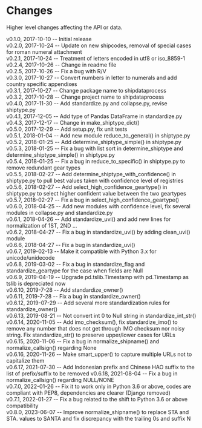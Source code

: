 Changes
=======

Higher level changes affecting the API or data.

v0.1.0, 2017-10-10 -- Initial release  
v0.2.0, 2017-10-24 -- Update on new shipcodes, removal of special cases for roman numeral attachment  
v0.2.1, 2017-10-24 -- Treatment of letters encoded in utf8 or iso_8859-1  
v0.2.4, 2017-10-26 -- Change in readme file  
v0.2.5, 2017-10-26 -- Fix a bug with R/V  
v0.3.0, 2017-10-27 -- Convert numbers in letter to numerals and add country specific appendixes  
v0.3.1, 2017-10-27 -- Change package name to shipdataprocess  
v0.3.2, 2017-10-28 -- Change project name to shipdataprocess  
v0.4.0, 2017-11-30 -- Add standardize.py and collapse.py, revise shiptype.py  
v0.4.1, 2017-12-05 -- Add type of Pandas DataFrame in standardize.py  
v0.4.3, 2017-12-17 -- Change in make_shiptype_dict()  
v0.5.0, 2017-12-29 -- Add setup.py, fix unit tests  
v0.5.1, 2018-01-04 -- Add new module reduce_to_general() in shiptype.py   
v0.5.2, 2018-01-25 -- Add determine_shiptype_simple() in shiptype.py  
v0.5.3, 2018-01-25 -- Fix a bug with list sort in determine_shiptype and determine_shiptype_simple() in shiptype.py  
v0.5.4, 2018-01-25 -- Fix a bug in reduce_to_specific() in shiptype.py to remove redundant gear types  
v0.5.5, 2018-02-27 -- Add determine_shiptype_with_confidence() in shiptype.py to pull best values taken with confidence level of registries  
v0.5.6, 2018-02-27 -- Add select_high_confidence_geartype() in shiptype.py to select higher confident value between the two geartypes  
v0.5.7, 2018-02-27 -- Fix a bug in select_high_confidence_geartype()  
v0.6.0, 2018-04-25 -- Add new modules with confidence level, fix several modules in collapse.py and standardize.py  
v0.6.1, 2018-04-26 -- Add standardize_uvi() and add new lines for normalization of 1ST, 2ND ...  
v0.6.2, 2018-04-27 -- Fix a bug in standardize_uvi() by adding clean_uvi() module  
v0.6.6, 2018-04-27 -- Fix a bug in standardize_uvi()  
v0.6.7, 2019-02-13 -- Make it compatible with Python 3.x for unicode/unidecode   
v0.6.8, 2019-03-02 -- Fix a bug in standardize_flag and standardize_geartype for the case when fields are Null  
v0.6.9, 2019-04-19 -- Upgrade pd.tslib.Timestamp with pd.Timestamp as tslib is depreciated now  
v0.6.10, 2019-7-28 -- Add standardize_owner()  
v0.6.11, 2019-7-28 -- Fix a bug in standardize_owner()  
v0.6.12, 2019-07-29 -- Add several more standardization rules for standardize_owner()  
v0.6.13, 2019-08-21 -- Not convert int 0 to Null string in standardize_int_str()  
v0.6.14, 2020-11-05 -- Add imo_checksum(), fix standardize_imo() to remove any number that does not get through IMO checksum nor noisy string. Fix standardize_str() to preserve upper/lower cases for URLs  
v0.6.15, 2020-11-06 -- Fix a bug in normalize_shipname() and normalize_callsign() regarding None  
v0.6.16, 2020-11-26 -- Make smart_upper() to capture multiple URLs not to capitalize them  
v0.6.17, 2021-07-30 -- Add Indonesian prefix and Chinese HAO suffix to the list of prefix/suffix to be removed 
v0.6.18, 2021-08-04 -- Fix a bug in normalize_callsign() regarding NULL/NONE  
v0.7.0, 2022-01-26 -- Fix it to work only in Python 3.6 or above, codes are compliant with PEP8, dependencies are clearer (Django removed)   
v0.7.1, 2022-01-27 -- Fix a bug related to the shift to Python 3.6 or above compatibility  
v0.8.0, 2023-06-07 -- Improve normalize_shipname() to replace STA and STA. values to SANTA and fix discrepancy with the trailing 0s and suffix N
 
